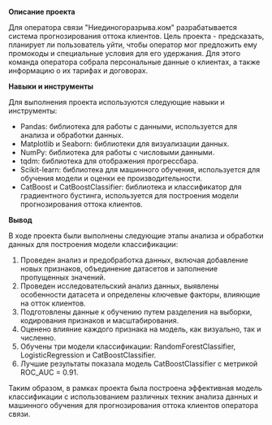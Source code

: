 **Описание проекта**

Для оператора связи "Ниединогоразрыва.ком" разрабатывается система прогнозирования оттока клиентов. Цель проекта - предсказать, планирует ли пользователь уйти, чтобы оператор мог предложить ему промокоды и специальные условия для его удержания. Для этого команда оператора собрала персональные данные о клиентах, а также информацию о их тарифах и договорах.

**Навыки и инструменты**

Для выполнения проекта используются следующие навыки и инструменты:

- Pandas: библиотека для работы с данными, используется для анализа и обработки данных.
- Matplotlib и Seaborn: библиотеки для визуализации данных.
- NumPy: библиотека для работы с числовыми данными.
- tqdm: библиотека для отображения прогрессбара.
- Scikit-learn: библиотека для машинного обучения, используется для обучения модели и оценки ее производительности.
- CatBoost и CatBoostClassifier: библиотека и классификатор для градиентного бустинга, используется для построения модели прогнозирования оттока клиентов.

**Вывод**

В ходе проекта были выполнены следующие этапы анализа и обработки данных для построения модели классификации:

1. Проведен анализ и предобработка данных, включая добавление новых признаков, объединение датасетов и заполнение пропущенных значений.
2. Проведен исследовательский анализ данных, выявлены особенности датасета и определены ключевые факторы, влияющие на отток клиентов.
3. Подготовлены данные к обучению путем разделения на выборки, кодирования признаков и масштабирования.
4. Оценено влияние каждого признака на модель, как визуально, так и численно.
5. Обучены три модели классификации: RandomForestClassifier, LogisticRegression и CatBoostClassifier.
6. Лучшие результаты показала модель CatBoostClassifier с метрикой ROC_AUC = 0.91.

Таким образом, в рамках проекта была построена эффективная модель классификации с использованием различных техник анализа данных и машинного обучения для прогнозирования оттока клиентов оператора связи.
